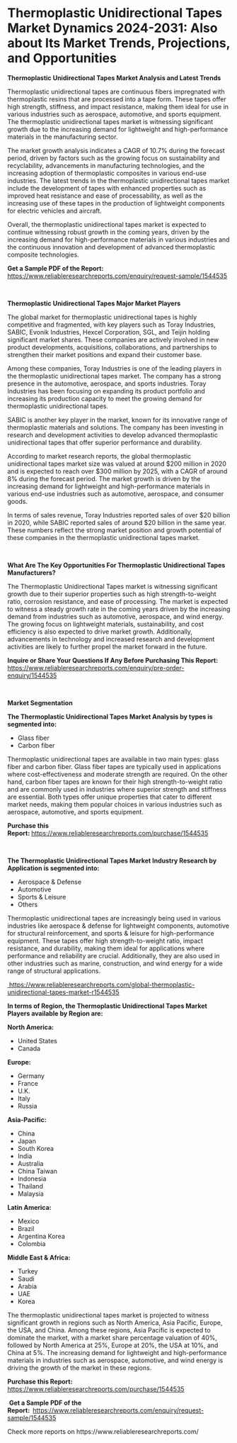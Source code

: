 <p><h1>Thermoplastic Unidirectional Tapes Market Dynamics 2024-2031: Also about Its Market Trends, Projections, and Opportunities</h1></p><p><strong>Thermoplastic Unidirectional Tapes Market Analysis and Latest Trends</strong></p>
<p><p>Thermoplastic unidirectional tapes are continuous fibers impregnated with thermoplastic resins that are processed into a tape form. These tapes offer high strength, stiffness, and impact resistance, making them ideal for use in various industries such as aerospace, automotive, and sports equipment. The thermoplastic unidirectional tapes market is witnessing significant growth due to the increasing demand for lightweight and high-performance materials in the manufacturing sector.</p><p>The market growth analysis indicates a CAGR of 10.7% during the forecast period, driven by factors such as the growing focus on sustainability and recyclability, advancements in manufacturing technologies, and the increasing adoption of thermoplastic composites in various end-use industries. The latest trends in the thermoplastic unidirectional tapes market include the development of tapes with enhanced properties such as improved heat resistance and ease of processability, as well as the increasing use of these tapes in the production of lightweight components for electric vehicles and aircraft.</p><p>Overall, the thermoplastic unidirectional tapes market is expected to continue witnessing robust growth in the coming years, driven by the increasing demand for high-performance materials in various industries and the continuous innovation and development of advanced thermoplastic composite technologies.</p></p>
<p><strong>Get a Sample PDF of the Report:&nbsp;</strong> <a href="https://www.reliableresearchreports.com/enquiry/request-sample/1544535">https://www.reliableresearchreports.com/enquiry/request-sample/1544535</a></p>
<p>&nbsp;</p>
<p><strong>Thermoplastic Unidirectional Tapes Major Market Players</strong></p>
<p><p>The global market for thermoplastic unidirectional tapes is highly competitive and fragmented, with key players such as Toray Industries, SABIC, Evonik Industries, Hexcel Corporation, SGL, and Teijin holding significant market shares. These companies are actively involved in new product developments, acquisitions, collaborations, and partnerships to strengthen their market positions and expand their customer base.</p><p>Among these companies, Toray Industries is one of the leading players in the thermoplastic unidirectional tapes market. The company has a strong presence in the automotive, aerospace, and sports industries. Toray Industries has been focusing on expanding its product portfolio and increasing its production capacity to meet the growing demand for thermoplastic unidirectional tapes.</p><p>SABIC is another key player in the market, known for its innovative range of thermoplastic materials and solutions. The company has been investing in research and development activities to develop advanced thermoplastic unidirectional tapes that offer superior performance and durability.</p><p>According to market research reports, the global thermoplastic unidirectional tapes market size was valued at around $200 million in 2020 and is expected to reach over $300 million by 2025, with a CAGR of around 8% during the forecast period. The market growth is driven by the increasing demand for lightweight and high-performance materials in various end-use industries such as automotive, aerospace, and consumer goods.</p><p>In terms of sales revenue, Toray Industries reported sales of over $20 billion in 2020, while SABIC reported sales of around $20 billion in the same year. These numbers reflect the strong market position and growth potential of these companies in the thermoplastic unidirectional tapes market.</p></p>
<p>&nbsp;</p>
<p><strong>What Are The Key Opportunities For Thermoplastic Unidirectional Tapes Manufacturers?</strong></p>
<p><p>The Thermoplastic Unidirectional Tapes market is witnessing significant growth due to their superior properties such as high strength-to-weight ratio, corrosion resistance, and ease of processing. The market is expected to witness a steady growth rate in the coming years driven by the increasing demand from industries such as automotive, aerospace, and wind energy. The growing focus on lightweight materials, sustainability, and cost efficiency is also expected to drive market growth. Additionally, advancements in technology and increased research and development activities are likely to further propel the market forward in the future.</p></p>
<p><strong>Inquire or Share Your Questions If Any Before Purchasing This Report:</strong> <a href="https://www.reliableresearchreports.com/enquiry/pre-order-enquiry/1544535">https://www.reliableresearchreports.com/enquiry/pre-order-enquiry/1544535</a></p>
<p>&nbsp;</p>
<p><strong>Market Segmentation</strong></p>
<p><strong>The Thermoplastic Unidirectional Tapes Market Analysis by types is segmented into:</strong></p>
<p><ul><li>Glass fiber</li><li>Carbon fiber</li></ul></p>
<p><p>Thermoplastic unidirectional tapes are available in two main types: glass fiber and carbon fiber. Glass fiber tapes are typically used in applications where cost-effectiveness and moderate strength are required. On the other hand, carbon fiber tapes are known for their high strength-to-weight ratio and are commonly used in industries where superior strength and stiffness are essential. Both types offer unique properties that cater to different market needs, making them popular choices in various industries such as aerospace, automotive, and sports equipment.</p></p>
<p><strong>Purchase this Report:&nbsp;</strong><a href="https://www.reliableresearchreports.com/purchase/1544535">https://www.reliableresearchreports.com/purchase/1544535</a></p>
<p>&nbsp;</p>
<p><strong>The Thermoplastic Unidirectional Tapes Market Industry Research by Application is segmented into:</strong></p>
<p><ul><li>Aerospace & Defense</li><li>Automotive</li><li>Sports & Leisure</li><li>Others</li></ul></p>
<p><p>Thermoplastic unidirectional tapes are increasingly being used in various industries like aerospace & defense for lightweight components, automotive for structural reinforcement, and sports & leisure for high-performance equipment. These tapes offer high strength-to-weight ratio, impact resistance, and durability, making them ideal for applications where performance and reliability are crucial. Additionally, they are also used in other industries such as marine, construction, and wind energy for a wide range of structural applications.</p></p>
<p><a href="https://www.reliableresearchreports.com/global-thermoplastic-unidirectional-tapes-market-r1544535">&nbsp;https://www.reliableresearchreports.com/global-thermoplastic-unidirectional-tapes-market-r1544535</a></p>
<p><strong>In terms of Region, the Thermoplastic Unidirectional Tapes Market Players available by Region are:</strong></p>
<p>
    <p> <strong> North America: </strong>
        <ul>
            <li>United States</li>
            <li>Canada</li>
        </ul>
        </p> 
    <p> <strong> Europe: </strong>
        <ul>
            <li>Germany</li>
            <li>France</li>
            <li>U.K.</li>
            <li>Italy</li>
            <li>Russia</li>
        </ul>
        </p> 
    <p> <strong> Asia-Pacific: </strong>
        <ul>
            <li>China</li>
            <li>Japan</li>
            <li>South Korea</li>
            <li>India</li>
            <li>Australia</li>
            <li>China Taiwan</li>
            <li>Indonesia</li>
            <li>Thailand</li>
            <li>Malaysia</li>
        </ul>
        </p> 
    <p> <strong> Latin America: </strong>
        <ul>
            <li>Mexico</li>
            <li>Brazil</li>
            <li>Argentina Korea</li>
            <li>Colombia</li>
        </ul>
        </p> 
    <p> <strong> Middle East & Africa: </strong>
        <ul>
            <li>Turkey</li>
            <li>Saudi</li>
            <li>Arabia</li>
            <li>UAE</li>
            <li>Korea</li>
        </ul>
    </p>
    </p>
<p><p>The thermoplastic unidirectional tapes market is projected to witness significant growth in regions such as North America, Asia Pacific, Europe, the USA, and China. Among these regions, Asia Pacific is expected to dominate the market, with a market share percentage valuation of 40%, followed by North America at 25%, Europe at 20%, the USA at 10%, and China at 5%. The increasing demand for lightweight and high-performance materials in industries such as aerospace, automotive, and wind energy is driving the growth of the market in these regions.</p></p>
<p><strong>Purchase this Report: </strong><a href="https://www.reliableresearchreports.com/purchase/1544535">https://www.reliableresearchreports.com/purchase/1544535</a></p>
<p>&nbsp;<strong>Get a Sample PDF of the Report:&nbsp;&nbsp;</strong><a href="https://www.reliableresearchreports.com/enquiry/request-sample/1544535">https://www.reliableresearchreports.com/enquiry/request-sample/1544535</a></p>
<p><strong></strong></p>
<p>Check more reports on https://www.reliableresearchreports.com/</p>